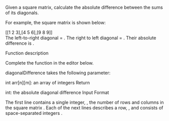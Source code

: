 Given a square matrix, calculate the absolute difference between the sums of its diagonals.

For example, the square matrix  is shown below:

[[1 2 3],[4 5 6],[9 8 9]]  
The left-to-right diagonal = . The right to left diagonal = . Their absolute difference is .

Function description

Complete the  function in the editor below.

diagonalDifference takes the following parameter:

int arr[n][m]: an array of integers
Return

int: the absolute diagonal difference
Input Format

The first line contains a single integer, , the number of rows and columns in the square matrix .
Each of the next  lines describes a row, , and consists of  space-separated integers .
